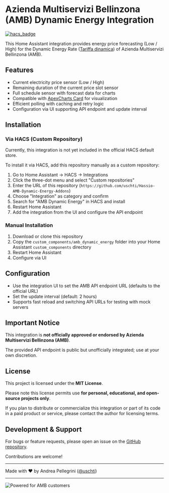 # Azienda Multiservizi Bellinzona (AMB) Dynamic Energy Integration

[![hacs_badge](https://img.shields.io/badge/HACS-Default-orange.svg)](https://hacs.xyz/)

This Home Assistant integration provides energy price forecasting (Low / High) for the Dynamic Energy Rate ([Tariffa dinamica](https://www.amb.ch/approfondimenti/tariffa-dinamica/)) of Azienda Multiservizi Bellinzona (AMB).

## Features

- Current electricity price sensor (Low / High)
- Remaining duration of the current price slot sensor
- Full schedule sensor with forecast data for charts
- Compatible with [ApexCharts Card](https://github.com/RomRider/apexcharts-card) for visualization
- Efficient polling with caching and retry logic
- Configuration via UI supporting API endpoint and update interval

## Installation

### Via HACS (Custom Repository)

Currently, this integration is not yet included in the official HACS default store.

To install it via HACS, add this repository manually as a custom repository:

1. Go to Home Assistant → HACS → Integrations
2. Click the three-dot menu and select "Custom repositories"
3. Enter the URL of this repository (`https://github.com/uschti/Hassio-AMB-Dynamic-Energy-Addons`)
4. Choose "Integration" as category and confirm
5. Search for "AMB Dynamic Energy" in HACS and install
6. Restart Home Assistant
7. Add the integration from the UI and configure the API endpoint

### Manual Installation

1. Download or clone this repository
2. Copy the `custom_components/amb_dynamic_energy` folder into your Home Assistant `custom_components` directory
3. Restart Home Assistant
4. Configure via UI

## Configuration

- Use the integration UI to set the AMB API endpoint URL (defaults to the official URL)
- Set the update interval (default: 2 hours)
- Supports fast reload and switching API URLs for testing with mock servers

## Important Notice

This integration is **not officially approved or endorsed by Azienda Multiservizi Bellinzona (AMB)**.

The provided API endpoint is public but unofficially integrated; use at your own discretion.

## License

This project is licensed under the **MIT License**.

Please note this license permits use **for personal, educational, and open-source projects only**.

If you plan to distribute or commercialize this integration or part of its code in a paid product or service, please contact the author for licensing terms.

## Development & Support

For bugs or feature requests, please open an issue on the [GitHub repository](https://github.com/uschti/Hassio-AMB-Dynamic-Energy-Addons).

Contributions are welcome!

---

Made with ❤️ by Andrea Pellegrini ([@uschti](https://github.com/uschti))

---

![Powered for AMB customers](https://github.com/uschti/Hassio-AMB-Dynamic-Energy-Addons/blob/main/docs/logo.png)
